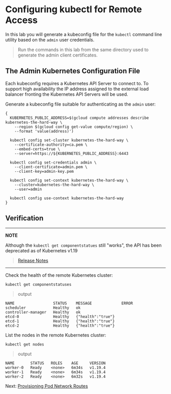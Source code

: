 # Configuring kubectl for Remote Access

In this lab you will generate a kubeconfig file for the `kubectl` command line utility based on the `admin` user credentials.

> Run the commands in this lab from the same directory used to generate the admin client certificates.

## The Admin Kubernetes Configuration File

Each kubeconfig requires a Kubernetes API Server to connect to. To support high availability the IP address assigned to the external load balancer fronting the Kubernetes API Servers will be used.

Generate a kubeconfig file suitable for authenticating as the `admin` user:

```
{
  KUBERNETES_PUBLIC_ADDRESS=$(gcloud compute addresses describe kubernetes-the-hard-way \
    --region $(gcloud config get-value compute/region) \
    --format 'value(address)')

  kubectl config set-cluster kubernetes-the-hard-way \
    --certificate-authority=ca.pem \
    --embed-certs=true \
    --server=https://${KUBERNETES_PUBLIC_ADDRESS}:6443

  kubectl config set-credentials admin \
    --client-certificate=admin.pem \
    --client-key=admin-key.pem

  kubectl config set-context kubernetes-the-hard-way \
    --cluster=kubernetes-the-hard-way \
    --user=admin

  kubectl config use-context kubernetes-the-hard-way
}
```

## Verification
---
**NOTE**

Although the `kubectl get componentstatues` still "works", the API has been deprecated as of Kubernetes v1.19
> [Release Notes](https://kubernetes.io/docs/setup/release/notes/#deprecation-1)
---

Check the health of the remote Kubernetes cluster:

```
kubectl get componentstatuses
```

> output

```
NAME                 STATUS    MESSAGE             ERROR
scheduler            Healthy   ok
controller-manager   Healthy   ok
etcd-0               Healthy   {"health":"true"}
etcd-1               Healthy   {"health":"true"}
etcd-2               Healthy   {"health":"true"}
```


List the nodes in the remote Kubernetes cluster:

```
kubectl get nodes
```

> output

```
NAME       STATUS   ROLES    AGE     VERSION
worker-0   Ready    <none>   6m34s   v1.19.4
worker-1   Ready    <none>   6m34s   v1.19.4
worker-2   Ready    <none>   6m32s   v1.19.4
```

Next: [Provisioning Pod Network Routes](11-pod-network-routes.md)
